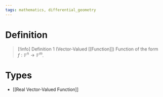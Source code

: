 ```yaml
---
tags: mathematics, differential_geometry
---
```


# Definition

> [!info] Definition 1 (Vector-Valued [[Function]])
> Function of the form $f: \mathbb{F}^n \rightarrow \mathbb{F}^m$.

# Types
- [[Real Vector-Valued Function]]